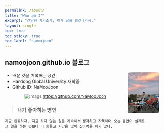 ```yaml
---
permalink: /about/
title: "Who am I?"
excerpt: "간단한 자기소개, 여기 글을 늘려나가자."
layout: single
toc: true
toc_sticky: true
toc_label: "namoojoon"
---
```

## namoojoon.github.io 블로그
<img src="../assets/images/profile.jpg" alt="icon" style="width: 20%; float:right; border-radius:6px"/>

-  배운 것을 기록하는 공간
-  Handong Global University 재학중
-  Github ID: NaMooJoon
	> ![image](https://deeplearningzerotoall.github.io/season2/assets/github.png) https://github.com/NaMooJoon
  

> ### 내가 좋아하는 명언
	지금 완료하자. 지금 하지 않는 일을 계속해서 생각하고 자책하며 오는 불안이 실제로  
	그 일을 하는 것보다 더 힘들고 시간을 많이 잡아먹을 때가 많다.
